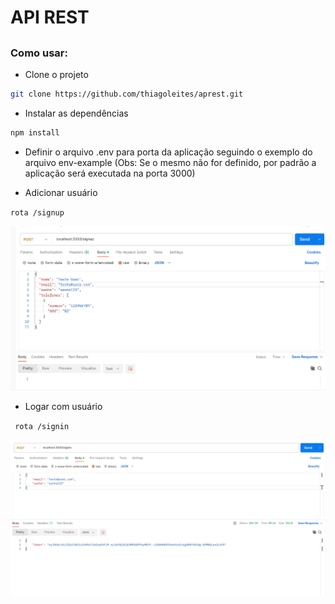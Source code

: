 # API REST
## 

### Como usar:
- Clone o projeto
```bash
git clone https://github.com/thiagoleites/aprest.git
```

- Instalar as dependências
```bash
npm install
```
- Definir o arquivo .env para porta da aplicação seguindo o exemplo do arquivo env-example (Obs: Se o mesmo não for definido, por padrão a aplicação será executada na porta 3000)

- Adicionar usuário

<code>rota /signup</code>

<img src="./images/signup.png" />

- Logar com usuário

<code> rota /signin</code>

<img src="./images/signin.png" />